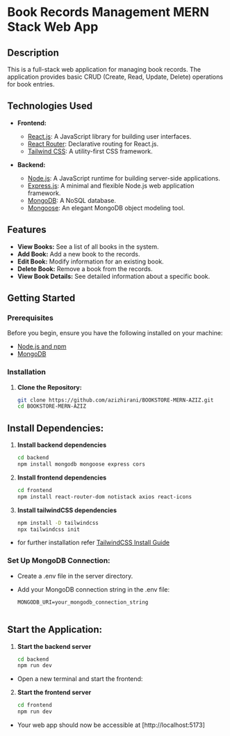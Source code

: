 # Book Records Management MERN Stack Web App

## Description

This is a full-stack web application for managing book records. The application provides basic CRUD (Create, Read, Update, Delete) operations for book entries.

## Technologies Used

- **Frontend:**
  - [React.js](https://reactjs.org/): A JavaScript library for building user interfaces.
  - [React Router](https://reactrouter.com/): Declarative routing for React.js.
  - [Tailwind CSS](https://tailwindcss.com/): A utility-first CSS framework.

- **Backend:**
  - [Node.js](https://nodejs.org/): A JavaScript runtime for building server-side applications.
  - [Express.js](https://expressjs.com/): A minimal and flexible Node.js web application framework.
  - [MongoDB](https://www.mongodb.com/): A NoSQL database.
  - [Mongoose](https://mongoosejs.com/): An elegant MongoDB object modeling tool.

## Features
- **View Books:** See a list of all books in the system.
- **Add Book:** Add a new book to the records.
- **Edit Book:** Modify information for an existing book.
- **Delete Book:** Remove a book from the records.
- **View Book Details:** See detailed information about a specific book.

## Getting Started

### Prerequisites

Before you begin, ensure you have the following installed on your machine:

- [Node.js and npm](https://nodejs.org/)
- [MongoDB](https://www.mongodb.com/try/download/community)

### Installation

1. **Clone the Repository:**

   ```bash
   git clone https://github.com/azizhirani/BOOKSTORE-MERN-AZIZ.git
   cd BOOKSTORE-MERN-AZIZ


## Install Dependencies:

1. **Install backend dependencies**
   
    ```bash
    cd backend
    npm install mongodb mongoose express cors

2. **Install frontend dependencies**
   
   ```bash
   cd frontend
   npm install react-router-dom notistack axios react-icons

3. **Install tailwindCSS dependencies**

   ```bash
   npm install -D tailwindcss
   npx tailwindcss init
- for further installation refer [TailwindCSS Install Guide](https://tailwindcss.com/docs/installation)

### Set Up MongoDB Connection:
- Create a .env file in the server directory.
- Add your MongoDB connection string in the .env file:

    ```env
    MONGODB_URI=your_mongodb_connection_string


## Start the Application:

1. **Start the backend server**
   
   ```bash
   cd backend
   npm run dev

- Open a new terminal and start the frontend:

2. **Start the frontend server**
        
     ```bash
     cd frontend
     npm run dev

- Your web app should now be accessible at [http://localhost:5173]


